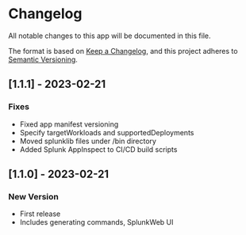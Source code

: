 # Changelog

All notable changes to this app will be documented in this file.

The format is based on [Keep a Changelog](https://keepachangelog.com/en/1.0.0/),
and this project adheres to [Semantic Versioning](https://semver.org/spec/v2.0.0.html).

## [1.1.1] - 2023-02-21
### Fixes
- Fixed app manifest versioning
- Specify targetWorkloads and supportedDeployments
- Moved splunklib files under /bin directory
- Added Splunk AppInspect to CI/CD build scripts


## [1.1.0] - 2023-02-21
### New Version
- First release
- Includes generating commands, SplunkWeb UI
